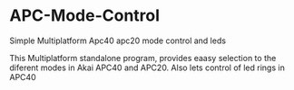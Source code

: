 # APC-Mode-Control
Simple Multiplatform Apc40 apc20 mode control and leds

This Multiplatform standalone program, provides eaasy selection to the diferent modes in Akai APC40 and APC20.
Also lets control of  led rings in APC40
